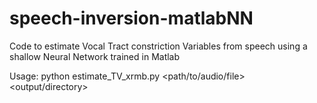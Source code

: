 # speech-inversion-matlabNN
Code to estimate Vocal Tract constriction Variables from speech using a shallow Neural Network trained in Matlab

Usage:
python estimate_TV_xrmb.py \<path/to/audio/file> \<output/directory>

